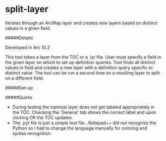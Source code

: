 split-layer
===========
Iterates through an ArcMap layer and creates new layers based on distinct values in a given field.

#####Details

Developed in Arc 10.2

This tool takes a layer from the TOC or a .lyr file.  User must specify a field in the given layer on which to set up definition queries. Tool finds all distinct values in field and creates a new layer with a definition query specific to distinct value. The tool can be run a second time on a resulting layer to split on a different field.

#####Set-up

#####Quirks
* During testing the topmost layer does not get labeled appropriately in the TOC. Checking the 'General' tab shows the correct label and upon clicking OK the TOC updates.
* The .pyt file is just a simple text file...Notepad++ did not recognize the Python so I had to change the language manually for coloring and syntax recognition.